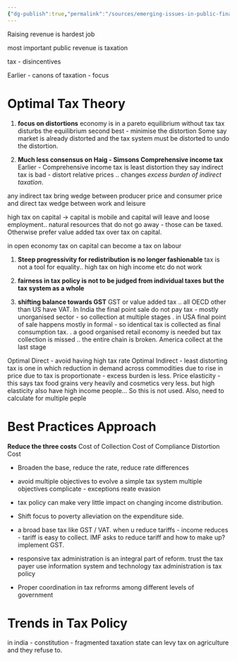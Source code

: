 ```yaml
---
{"dg-publish":true,"permalink":"/sources/emerging-issues-in-public-finance-and-taxation/"}
---
```



Raising revenue is hardest job

most important public revenue is taxation

tax - disincentives 

Earlier - canons of taxation - focus

# Optimal Tax Theory
1. **focus on distortions** 
economy is in a pareto equilibrium without tax 
tax disturbs the equilibrium
second best - minimise the distortion
Some say market is already distorted and the tax system must be distorted to undo the distortion. 

2. **Much less consensus on Haig - Simsons Comprehensive income tax** 
Earlier - Comprehensive income tax is least distortion 
they say indirect tax is bad - distort relative prices .. 
changes *excess burden of indirect taxation*.

any indirect tax bring wedge between producer price and consumer price 
and direct tax wedge between work and leisure 

high tax on capital → capital is mobile and capital will leave and loose employment.. 
	natural resources that do not go away - those can be taxed. Otherwise prefer value added tax over tax on capital.

in open economy tax on capital can become a tax on labour

1. **Steep progressivity for redistribution is no longer fashionable**
tax is not a tool for equality.. high tax on high income etc do not work 

2. **fairness in tax policy is not to be judged from individual taxes but the tax system as a whole**

3. **shifting balance towards GST**
GST or value added tax .. 
all OECD other than US have VAT. 
	In India the final point sale do not pay tax - mostly unorganised sector - so collection at multiple stages 
	.
	in USA final point of sale happens mostly in formal - so identical tax is collected as final consumption tax. 
	.
	a good organised retail economy is needed 
	but tax collection is missed .. the entire chain is broken.
	America collect at the last stage 

Optimal Direct - avoid having high tax rate
Optimal Indirect - least distorting tax is one in which reduction in demand across commodities due to rise in price due to tax is proportionate - excess burden is less. 
	 Price elasticity - this says tax food grains very heavily and cosmetics very less.
	 but high elasticity also have high income people… 
So this is not used.
Also, need to calculate for multiple peple 

# Best Practices Approach
**Reduce the three costs** 
	Cost of Collection
	Cost of Compliance 
	Distortion Cost 

* Broaden the base, reduce the rate, reduce rate differences

* avoid multiple objectives to evolve a simple tax system 
	multiple objectives complicate - exceptions reate evasion

* tax policy can make very little impact on changing income distribution. 

* Shift focus to poverty alleviation on the expenditure side. 

* a broad base tax like GST / VAT. 
	when u reduce tariffs - income reduces - tariff is easy to collect. 
	IMF asks to reduce tariff and how to make up? implement GST. 

* responsive tax administration is an integral part of reform.
	trust the tax payer 
	use information system and technology
	tax administration is tax policy 

* Proper coordination in tax refrorms among different levels of government 

# Trends in Tax Policy
in india - constitution - fragmented taxation 
 state can levy tax on agriculture and they refuse to. 

